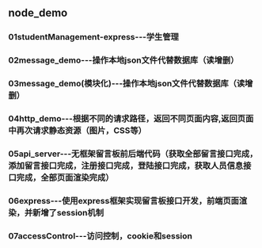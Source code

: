 ## node_demo

### 01studentManagement-express---学生管理

### 02message_demo---操作本地json文件代替数据库（读增删）

### 03message_demo(模块化)---操作本地json文件代替数据库（读增删）

### 04http_demo---根据不同的请求路径，返回不同页面内容,返回页面中再次请求静态资源（图片，CSS等）

### 05api_server---无框架留言板前后端代码（获取全部留言接口完成，添加留言接口完成，注册接口完成，登陆接口完成，获取人员信息接口完成，全部页面渲染完成）

### 06express---使用express框架实现留言板接口开发，前端页面渲染，并新增了session机制

### 07accessControl---访问控制，cookie和session











